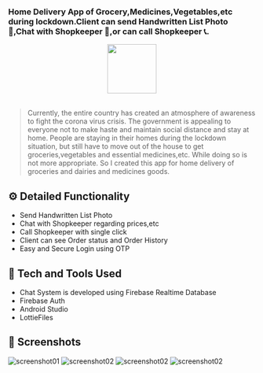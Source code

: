 ### Home Delivery App of Grocery,Medicines,Vegetables,etc during lockdown.Client can send Handwritten List Photo 📸,Chat with Shopkeeper 📱,or can call Shopkeeper 📞.


<div align="center">
  <img width="100px" src="https://i.imgur.com/FPt5iSZ.jpg"/>
</div>
<br>

> Currently, the entire country has created an atmosphere of awareness to fight the corona virus crisis. The government is appealing to everyone not to make haste and maintain social distance and stay at home. People are staying in their homes during the lockdown situation, but still have to move out of the house to get groceries,vegetables and essential medicines,etc. While doing so is not more appropriate. So I created this app for home delivery of groceries and dairies and medicines goods.
## ⚙️ Detailed Functionality
* Send Handwritten List Photo
* Chat with Shopkeeper regarding prices,etc 
* Call Shopkeeper with single click
* Client can see Order status and Order History
* Easy and Secure Login using OTP

 
## 🚀 Tech and Tools Used

* Chat System is developed using Firebase Realtime Database
* Firebase Auth
* Android Studio
* LottieFiles

## 📸 Screenshots
![screenshot01](https://i.imgur.com/s96cy4j.jpg)
![screenshot02](https://i.imgur.com/IDoMlJo.jpg)
![screenshot02](https://i.imgur.com/ON1bdVs.jpg)
![screenshot02](https://i.imgur.com/q7lCKUW.jpg)
